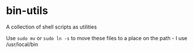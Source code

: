 # bin-utils
A collection of shell scripts as utilities

Use `sudo mv` or `sudo ln -s` to move these files to a place on the path - I use /usr/local/bin
